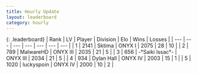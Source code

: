 ```yaml
---
title: Hourly Update
layout: leaderboard
category: hourly
---
```


{: .leaderboard}
| Rank | LV | Player | Division | Elo | Wins | Losses |
| --- | --- | --- | --- | --- | --- | --- |
| <span data-change="0">1</span> | 2141 | <span title="ID: 353063">Sktima</span> | ONYX I | <span data-change="0">2075</span> | <span data-change="0">28</span> | <span data-change="0">10</span> |
| <span data-change="0">2</span> | 789 | <span title="ID: 261794">MalwareHD</span> | ONYX III | <span data-change="0">2035</span> | <span data-change="0">21</span> | <span data-change="0">5</span> |
| <span data-change="2">3</span> | 656 | <span title="ID: 597334">-°Saiki Issac°-</span> | ONYX III | <span data-change="60">2034</span> | <span data-change="5">21</span> | <span data-change="0">5</span> |
| <span data-change="-1">4</span> | 934 | <span title="ID: 174294">Dylan Hall</span> | ONYX IV | <span data-change="0">2003</span> | <span data-change="0">15</span> | <span data-change="0">1</span> |
| <span data-change="-1">5</span> | 1020 | <span title="ID: 512212">luckyspoin</span> | ONYX IV | <span data-change="0">2000</span> | <span data-change="0">10</span> | <span data-change="0">2</span> |